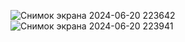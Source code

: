 ![Снимок экрана 2024-06-20 223642](https://github.com/LOL44KK/dz6Sharic/assets/74061160/1aed4626-4754-47f0-9bd6-0ef5e90e0da5)
![Снимок экрана 2024-06-20 223941](https://github.com/LOL44KK/dz6Sharic/assets/74061160/ac2939e9-9c90-4143-b9bb-ae6a80d42824)

